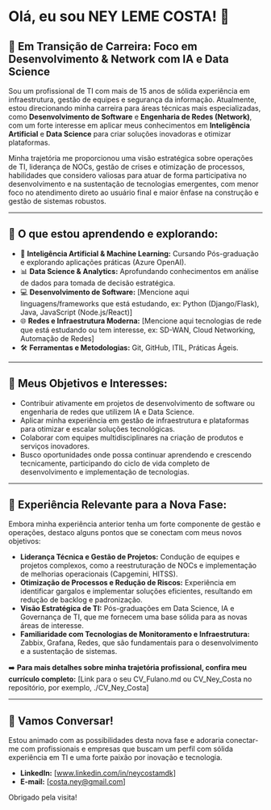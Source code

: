 # Olá, eu sou NEY LEME COSTA! 👋

## 🚀 Em Transição de Carreira: Foco em Desenvolvimento & Network com IA e Data Science

Sou um profissional de TI com mais de 15 anos de sólida experiência em infraestrutura, gestão de equipes e segurança da informação. Atualmente, estou direcionando minha carreira para áreas técnicas mais especializadas, como **Desenvolvimento de Software** e **Engenharia de Redes (Network)**, com um forte interesse em aplicar meus conhecimentos em **Inteligência Artificial** e **Data Science** para criar soluções inovadoras e otimizar plataformas.

Minha trajetória me proporcionou uma visão estratégica sobre operações de TI, liderança de NOCs, gestão de crises e otimização de processos, habilidades que considero valiosas para atuar de forma participativa no desenvolvimento e na sustentação de tecnologias emergentes, com menor foco no atendimento direto ao usuário final e maior ênfase na construção e gestão de sistemas robustos.

---

## 🌱 O que estou aprendendo e explorando:

*   🧠 **Inteligência Artificial & Machine Learning:** Cursando Pós-graduação e explorando aplicações práticas (Azure OpenAI).
*   📊 **Data Science & Analytics:** Aprofundando conhecimentos em análise de dados para tomada de decisão estratégica.
*   💻 **Desenvolvimento de Software:** [Mencione aqui linguagens/frameworks que está estudando, ex: Python (Django/Flask), Java, JavaScript (Node.js/React)]
*   🌐 **Redes e Infraestrutura Moderna:** [Mencione aqui tecnologias de rede que está estudando ou tem interesse, ex: SD-WAN, Cloud Networking, Automação de Redes]
*   🛠️ **Ferramentas e Metodologias:** Git, GitHub, ITIL, Práticas Ágeis.

---

## 🎯 Meus Objetivos e Interesses:

*   Contribuir ativamente em projetos de desenvolvimento de software ou engenharia de redes que utilizem IA e Data Science.
*   Aplicar minha experiência em gestão de infraestrutura e plataformas para otimizar e escalar soluções tecnológicas.
*   Colaborar com equipes multidisciplinares na criação de produtos e serviços inovadores.
*   Busco oportunidades onde possa continuar aprendendo e crescendo tecnicamente, participando do ciclo de vida completo de desenvolvimento e implementação de tecnologias.

---

## 🔧 Experiência Relevante para a Nova Fase:

Embora minha experiência anterior tenha um forte componente de gestão e operações, destaco alguns pontos que se conectam com meus novos objetivos:

*   **Liderança Técnica e Gestão de Projetos:** Condução de equipes e projetos complexos, como a reestruturação de NOCs e implementação de melhorias operacionais (Capgemini, HITSS).
*   **Otimização de Processos e Redução de Riscos:** Experiência em identificar gargalos e implementar soluções eficientes, resultando em redução de backlog e padronização.
*   **Visão Estratégica de TI:** Pós-graduações em Data Science, IA e Governança de TI, que me fornecem uma base sólida para as novas áreas de interesse.
*   **Familiaridade com Tecnologias de Monitoramento e Infraestrutura:** Zabbix, Grafana, Redes, que são fundamentais para o desenvolvimento e a sustentação de sistemas.

➡️ **Para mais detalhes sobre minha trajetória profissional, confira meu currículo completo:** [Link para o seu CV_Fulano.md ou CV_Ney_Costa no repositório, por exemplo, ./CV_Ney_Costa]

---

## 💬 Vamos Conversar!

Estou animado com as possibilidades desta nova fase e adoraria conectar-me com profissionais e empresas que buscam um perfil com sólida experiência em TI e uma forte paixão por inovação e tecnologia.

*   **LinkedIn:** [www.linkedin.com/in/neycostamdk]
*   **E-mail:** [costa.ney@gmail.com]

Obrigado pela visita!
